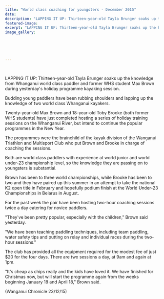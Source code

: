 ```yaml
---
title: "World class coaching for youngsters - December 2015"
date: 
description: "LAPPING IT UP: Thirteen-year-old Tayla Brunger soaks up the knowledge from Whanganui world class paddler and former WHS student Max Brown during yesterday's holiday programme kayaking session."
featured-image: 
excerpt: "LAPPING IT UP: Thirteen-year-old Tayla Brunger soaks up the knowledge from Whanganui world class paddler and former WHS student Max Brown during yesterday's holiday programme kayaking session."
image_gallery:
	
	
	
	
	
---
```


<p>&nbsp;</p>
<p>LAPPING IT UP: Thirteen-year-old Tayla Brunger soaks up the knowledge from Whanganui world class paddler and former WHS student Max Brown during yesterday's holiday programme kayaking session.</p>
<p>Budding young paddlers have been rubbing shoulders and lapping up the knowledge of two world class Whanganui kayakers.</p>
<p>Twenty-year-old Max Brown and 18-year-old Toby Brooke (both former WHS students) have just completed hosting a series of holiday training sessions on the Whanganui River, but intend to continue the popular programmes in the New Year.</p>
<p>The programmes were the brainchild of the kayak division of the Wanganui Triathlon and Multisport Club who put Brown and Brooke in charge of coaching the sessions.</p>
<p>Both are world class paddlers with experience at world junior and world under-23 championship level, so the knowledge they are passing on to youngsters is substantial.</p>
<p>Brown has been to three world championships, while Brooke has been to two and they have paired up this summer in an attempt to take the national K2 open title in February and hopefully podium finish at the World Under-23 Championships in Belarus in August.</p>
<p>For the past week the pair have been hosting two-hour coaching sessions twice a day catering for novice paddlers.</p>
<p>"They've been pretty popular, especially with the children," Brown said yesterday.</p>
<p>"We have been teaching paddling techniques, including team paddling, water safety tips and putting on relay and individual races during the two-hour sessions."</p>
<p>The club has provided all the equipment required for the modest fee of just $20 for the four days. There are two sessions a day, at 9am and again at 1pm.</p>
<p>"It's cheap as chips really and the kids have loved it. We have finished for Christmas now, but will start the programme again from the weeks beginning January 18 and April 18," Brown said.</p>
<p>(Wanganui Chronicle 23/12/15)</p>

